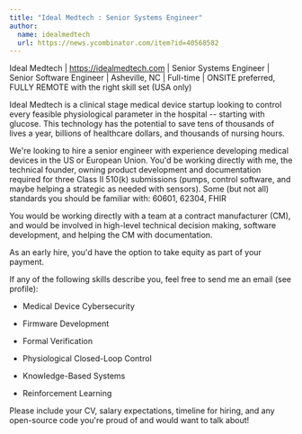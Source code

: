 ```yaml
---
title: "Ideal Medtech : Senior Systems Engineer"
author:
  name: idealmedtech
  url: https://news.ycombinator.com/item?id=40568582
---
```

Ideal Medtech | <a href="https:&#x2F;&#x2F;idealmedtech.com" rel="nofollow">https:&#x2F;&#x2F;idealmedtech.com</a> | Senior Systems Engineer | Senior Software Engineer | Asheville, NC | Full-time | ONSITE preferred, FULLY REMOTE with the right skill set (USA only)

Ideal Medtech is a clinical stage medical device startup looking to control every feasible physiological parameter in the hospital -- starting with glucose. This technology has the potential to save tens of thousands of lives a year, billions of healthcare dollars, and thousands of nursing hours.

We&#x27;re looking to hire a senior engineer with experience developing medical devices in the US or European Union. You&#x27;d be working directly with me, the technical founder, owning product development and documentation required for three Class II 510(k) submissions (pumps, control software, and maybe helping a strategic as needed with sensors). Some (but not all) standards you should be familiar with: 60601, 62304, FHIR

You would be working directly with a team at a contract manufacturer (CM), and would be involved in high-level technical decision making, software development, and helping the CM with documentation.

As an early hire, you&#x27;d have the option to take equity as part of your payment.

If any of the following skills describe you, feel free to send me an email (see profile):

- Medical Device Cybersecurity

- Firmware Development

- Formal Verification

- Physiological Closed-Loop Control

- Knowledge-Based Systems

- Reinforcement Learning

Please include your CV, salary expectations, timeline for hiring, and any open-source code you&#x27;re proud of and would want to talk about!
